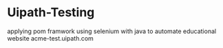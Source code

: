 # Uipath-Testing
applying pom framwork using selenium with java to automate educational website acme-test.uipath.com 
